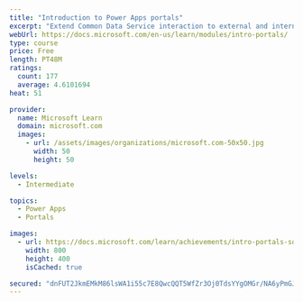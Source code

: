 ```yaml
---
title: "Introduction to Power Apps portals"
excerpt: "Extend Common Data Service interaction to external and internal audiences such as customers, partners, and employees. Use portals to set up an interactive, web-based sales, services, support, and social engagement application platform to connect with customers, engage with communities, manage site content, and empower your channel partners. Empower anyone inside or outside your organization to interact with Common Data Service data by using portals."
webUrl: https://docs.microsoft.com/en-us/learn/modules/intro-portals/
type: course
price: Free
length: PT48M
ratings:
  count: 177
  average: 4.6101694
heat: 51

provider:
  name: Microsoft Learn
  domain: microsoft.com
  images:
    - url: /assets/images/organizations/microsoft.com-50x50.jpg
      width: 50
      height: 50

levels:
  - Intermediate

topics:
  - Power Apps
  - Portals

images:
  - url: https://docs.microsoft.com/learn/achievements/intro-portals-social.png
    width: 800
    height: 400
    isCached: true

secured: "dnFUT2JkmEMkM86lsWA1i55c7E8QwcQQT5WfZr3Oj0TdsYYgOMGr/NA6yPmGJBEW6P4xzp4j8EaHYiAp5rGwxAWddZ6yQxPi5AnXlgywLCgHK90lY2ufWnxdmRvxi36e5f87dquFb4XGJmbalXP5mVqgjS2uKByG9bNEeqM7VonWT47t627sI0vKE+7bump2H47V/POtahc0+snY8fny18XBN2R56HuTu6eEmUl6aWbwoNXcwfqZvKGFBtlTsI7A099XYI6tRJjzWOBGqErWRSQFVdZIbHF5eETpCBbekaBaJN1oBxYng4haGvrdn6gDq2WsDkDDN3ERCw6CF6ITEXAkvXCmpc3JR1LmxHHB6rMfXwIN65I/k/xT06OqWxtXEIgSdw1lYmS7wFYMKzMmmtMsxbsTvTkzneW2PemnM8k=;DNHX4lFBbxOsZV0WITUU7w=="
---
```


